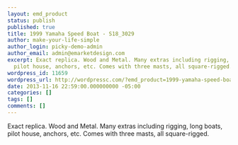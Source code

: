 ```yaml
---
layout: emd_product
status: publish
published: true
title: 1999 Yamaha Speed Boat - S18_3029
author: make-your-life-simple
author_login: picky-demo-admin
author_email: admin@emarketdesign.com
excerpt: Exact replica. Wood and Metal. Many extras including rigging, long boats,
  pilot house, anchors, etc. Comes with three masts, all square-rigged.
wordpress_id: 11659
wordpress_url: http://wordpressc.com/?emd_product=1999-yamaha-speed-boat
date: 2013-11-16 22:59:00.000000000 -05:00
categories: []
tags: []
comments: []
---
```

Exact replica. Wood and Metal. Many extras including rigging, long boats, pilot house, anchors, etc. Comes with three masts, all square-rigged.
